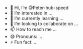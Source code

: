 - 👋 Hi, I’m @Peter-hub-speed
- 👀 I’m interested in ...
- 🌱 I’m currently learning ...
- 💞️ I’m looking to collaborate on ...
- 📫 How to reach me ...
- 😄 Pronouns: ...
- ⚡ Fun fact: ...

<!---
Peter-hub-speed/Peter-hub-speed is a ✨ special ✨ repository because its `README.md` (this file) appears on your GitHub profile.
You can click the Preview link to take a look at your changes.
--->

